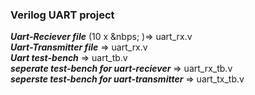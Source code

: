 ### Verilog UART project
  ***Uart-Reciever file*** (10 x &nbps; )=> uart_rx.v <br/>
  ***Uart-Transmitter file***                    => uart_rx.v <br/>
  ***Uart test-bench***                          => uart_tb.v <br/>
  ***seperate test-bench for uart-reciever***    => uart_rx_tb.v <br/>
  ***seperste test-bench for uart-transmitter*** => uart_tx_tb.v

